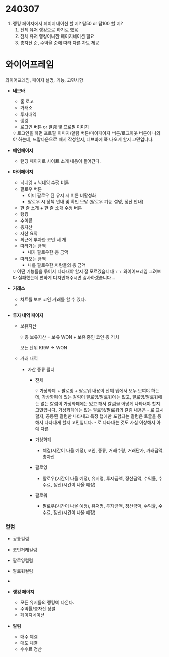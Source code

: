 # 240307

1. 랭킹 페이지에서 페이지네이션 할 지? 탑50 or 탑100 할 지?
    1. 전체 유저 랭킹으로 하기로 했음
    2. 전체 유저 랭킹이니깐 페이지네이션 필요
    3. 총자산 순, 수익율 순에 따라 다른 차트 제공

# 와이어프레임

와이어프레임, 페이지 설명, 기능, 고민사항

- **네브바**
    - 홈 로고
    - 거래소
    - 투자내역
    - 랭킹
    - 로그인 버튼 or 알림 및 프로필 이미지
    
    <aside>
    💡 로그인을 하면 프로필 이미지/알림 버튼/마이페이지 버튼/로그아웃 버튼이 나와야 하는데,  드랍다운으로 빼서 작성할지, 네브바에 쭉 나오게 할지 고민입니다.
    
    </aside>
    
- **메인페이지**
    - 랜딩 페이지로 사이트 소개 내용이 들어간다.
- **마이페이지**
    - 닉네임 + 닉네임 수정 버튼
    - 팔로우 버튼
        - 이미 팔로우 된 유저 시 버튼 비활성화
        - 팔로우 시 정책 안내 및 확인 모달 (팔로우 기능 설명, 정산 안내)
    - 한 줄 소개 + 한 줄 소개 수정 버튼
    - 랭킹
    - 수익률
    - 총자산
    - 자산 요약
    - 최근에 투자한 코인 세 개
    - 따라가는 금액
        - 내가 팔로우한 총 금액
    - 따라오는 금액
        - 나를 팔로우한 사람들의 총 금액
    
    <aside>
    💡 어떤 기능들을 묶어서 나타내야 할지 잘 모르겠습니다ㅜㅜ 와이어프레임 그려보다 실패했는데 편하게 디자인해주시면 감사하겠습니다 ..
    
    </aside>
    
- **거래소**
    - 차트를 보며 코인 거래를 할 수 있다.
    - 
- **투자 내역 페이지**
    - 보유자산
        
        <aside>
        💡 총 보유자산 = 보유 WON + 보유 중인 코인 총 가치
        
        모든 단위 KRW → WON
        
        </aside>
        
    - 거래 내역
        - 자산 종류 필터
            - 전체
                
                <aside>
                💡 가상화폐 + 팔로잉 + 팔로워 내용이 전체 탭에서 모두 보여야 하는데, 가상화폐에 있는 칼럼이 팔로잉/팔로워에는 없고, 팔로잉/팔로워에는 없는 칼럼이 가상화폐에는 있고 해서 칼럼을 어떻게 나타내야 할지 고민입니다. 가상화폐에는 없는 팔로잉/팔로워의 칼럼 내용은 - 로 표시할지, 공통된 칼럼만 나타내고 특정 탭에만 포함되는 칼럼은 토글을 통해서 나타나게 할지 고민입니다. - 로 나타내는 것도 사실 이상해서 아예 다른
                
                </aside>
                
            - 가상화폐
                - 체결(시간이 나올 예정), 코인, 종류, 거래수량, 거래단가, 거래금액, 총자산
            - 팔로잉
                - 팔로우(시간이 나올 예정), 유저명, 투자금액, 정산금액, 수익률, 수수료, 정산(시간이 나올 예정)
            - 팔로워
                - 팔로우(시간이 나올 예정), 유저명, 투자금액, 정산금액, 수익률, 수수료, 정산(시간이 나올 예정)

### 컬럼

- 공통컬럼
- 코인거래컬럼
- 팔로잉컬럼
- 팔로워컬럼
- 

- **랭킹 페이지**
    - 모든 유저들의 랭킹이 나온다.
    - 수익률/총자산 정렬
    - 페이지네이션
- **알림**
    - 매수 체결
    - 매도 체결
    - 수수료 정산
